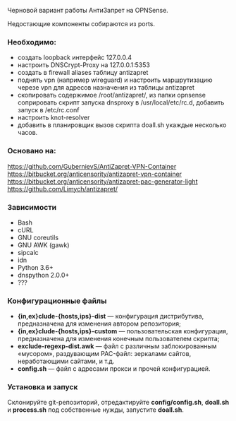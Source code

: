 Черновой вариант работы АнтиЗапрет на OPNSense.

Недостающие компоненты собираются из ports.

### Необходимо:

- создать loopback интерфейс 127.0.0.4
- настроить DNSCrypt-Proxy на 127.0.0.1:5353
- создать в firewall aliases таблицу antizapret
- поднять vpn (например wireguard) и настроить маршрутизацию черезе vpn для адресов назначения из таблицы antizapret
- скопировать содержимое /root/antizapret/, из папки opnsense соприровать скрипт запуска dnsproxy в /usr/local/etc/rc.d, добавить запуск в /etc/rc.conf
- настроить knot-resolver
- добавить в планировщик вызов скрипта doall.sh укаждые несколько часов.

### Основано на:

https://github.com/GubernievS/AntiZapret-VPN-Container
https://bitbucket.org/anticensority/antizapret-vpn-container
https://bitbucket.org/anticensority/antizapret-pac-generator-light
https://github.com/Limych/antizapret/

### Зависимости

- Bash
- cURL
- GNU coreutils
- GNU AWK (gawk)
- sipcalc
- idn
- Python 3.6+
- dnspython 2.0.0+
- ???

### Конфигурационные файлы

- **{in,ex}clude-{hosts,ips}-dist** — конфигурация дистрибутива, предназначена для изменения автором репозитория;
- **{in,ex}clude-{hosts,ips}-custom** — пользовательская конфигурация, предназначена для изменения конечным пользователем скрипта;
- **exclude-regexp-dist.awk** — файл с различным заблокированным «мусором», раздувающим PAC-файл: зеркалами сайтов, неработающими сайтами, и т.д.
- **config.sh** — файл с адресами прокси и прочей конфигурацией.

### Установка и запуск

Склонируйте git-репозиторий, отредактируйте **config/config.sh**, **doall.sh** и **process.sh** под собственные нужды, запустите **doall.sh**.
